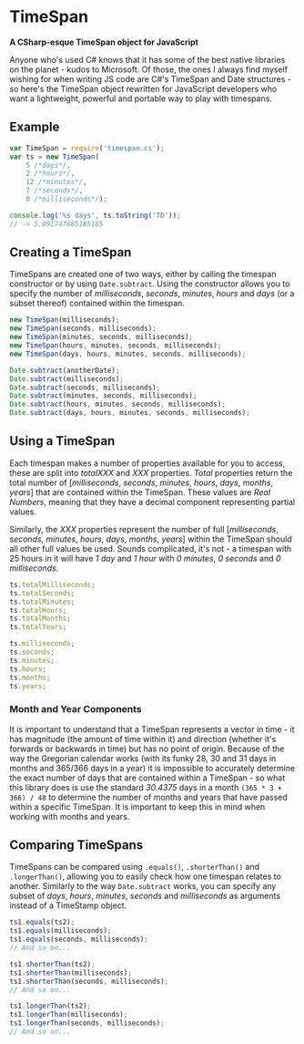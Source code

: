 # TimeSpan
**A CSharp-esque TimeSpan object for JavaScript**

Anyone who's used C# knows that it has some of the best native libraries on the planet - kudos to Microsoft. Of those, the ones I always find myself wishing for when writing JS code are C#'s TimeSpan and Date structures - so here's the TimeSpan object rewritten for JavaScript developers who want a lightweight, powerful and portable way to play with timespans.

## Example

```javascript
var TimeSpan = require('timespan.cs');
var ts = new TimeSpan(
	5 /*days*/, 
	2 /*hours*/, 
	12 /*minutes*/, 
	7 /*seconds*/, 
	0 /*milliseconds*/);

console.log('%s days', ts.toString('TD'));
// -> 5.091747685185185
```

## Creating a TimeSpan
TimeSpans are created one of two ways, either by calling the timespan constructor or by using `Date.subtract`. Using the constructor allows you to specify the number of *milliseconds*, *seconds*, *minutes*, *hours* and *days* (or a subset thereof) contained within the timespan.

```javascript
new TimeSpan(milliseconds);
new TimeSpan(seconds, milliseconds);
new TimeSpan(minutes, seconds, milliseconds);
new TimeSpan(hours, minutes, seconds, milliseconds);
new TimeSpan(days, hours, minutes, seconds, milliseconds);

Date.subtract(anotherDate);
Date.subtract(milliseconds);
Date.subtract(seconds, milliseconds);
Date.subtract(minutes, seconds, milliseconds);
Date.subtract(hours, minutes, seconds, milliseconds);
Date.subtract(days, hours, minutes, seconds, milliseconds);
```

## Using a TimeSpan
Each timespan makes a number of properties available for you to access, these are split into *totalXXX* and *XXX* properties. *Total* properties return the total number of [*milliseconds*, *seconds*, *minutes*, *hours*, *days*, *months*, *years*] that are contained within the TimeSpan. These values are *Real Numbers*, meaning that they have a decimal component representing partial values.

Similarly, the *XXX* properties represent the number of full [*milliseconds*, *seconds*, *minutes*, *hours*, *days*, *months*, *years*] within the TimeSpan should all other full values be used. Sounds complicated, it's not - a timespan with 25 hours in it will have *1 day* and *1 hour* with *0 minutes*, *0 seconds* and *0 milliseconds*.

```javascript
ts.totalMilliseconds;
ts.totalSeconds;
ts.totalMinutes;
ts.totalHours;
ts.totalMonths;
ts.totalYears;

ts.milliseconds;
ts.seconds;
ts.minutes;
ts.hours;
ts.months;
ts.years;
```

### Month and Year Components
It is important to understand that a TimeSpan represents a vector in time - it has magnitude (the amount of time within it) and direction (whether it's forwards or backwards in time) but has no point of origin. Because of the way the Gregorian calendar works (with its funky 28, 30 and 31 days in months and 365/366 days in a year) it is impossible to accurately determine the exact number of days that are contained within a TimeSpan - so what this library does is use the standard *30.4375* days in a month `(365 * 3 + 366) / 48` to determine the number of months and years that have passed within a specific TimeSpan. It is important to keep this in mind when working with months and years.

## Comparing TimeSpans
TimeSpans can be compared using `.equals()`, `.shorterThan()` and `.longerThan()`, allowing you to easily check how one timespan relates to another. Similarly to the way `Date.subtract` works, you can specify any subset of *days*, *hours*, *minutes*, *seconds* and *milliseconds* as arguments instead of a TimeStamp object.

```javascript
ts1.equals(ts2);
ts1.equals(milliseconds);
ts1.equals(seconds, milliseconds);
// And so on...

ts1.shorterThan(ts2);
ts1.shorterThan(milliseconds);
ts1.shorterThan(seconds, milliseconds);
// And so on...

ts1.longerThan(ts2);
ts1.longerThan(milliseconds);
ts1.longerThan(seconds, milliseconds);
// And so on...
```